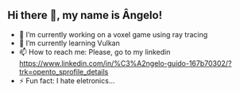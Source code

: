 ## Hi there 👋, my name is Ângelo!

- 🔭 I’m currently working on a voxel game using ray tracing
- 🌱 I’m currently learning Vulkan
- 📫 How to reach me: Please, go to my linkedin https://www.linkedin.com/in/%C3%A2ngelo-guido-167b70302/?trk=opento_sprofile_details
- ⚡ Fun fact: I hate eletronics...
